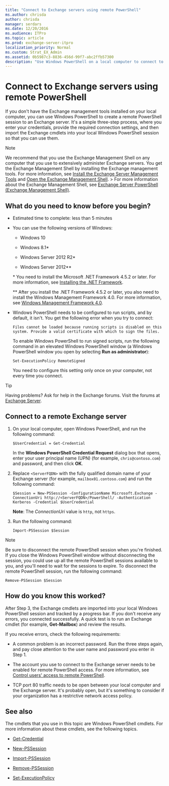 ```yaml
---
title: "Connect to Exchange servers using remote PowerShell"
ms.author: chrisda
author: chrisda
manager: serdars
ms.date: 12/20/2016
ms.audience: ITPro
ms.topic: article
ms.prod: exchange-server-itpro
localization_priority: Normal
ms.custom: Strat_EX_Admin
ms.assetid: 0b5987c3-8836-456d-99f7-abc2ffb57300
description: "Use Windows PowerShell on a local computer to connect to an Exchange Server."
---
```


# Connect to Exchange servers using remote PowerShell
If you don't have the Exchange management tools installed on your local computer, you can use Windows PowerShell to create a remote PowerShell session to an Exchange server. It's a simple three-step process, where you enter your credentials, provide the required connection settings, and then import the Exchange cmdlets into your local Windows PowerShell session so that you can use them.
  
> [!NOTE]
> We recommend that you use the Exchange Management Shell on any computer that you use to extensively administer Exchange servers. You get the Exchange Management Shell by installing the Exchange management tools. For more information, see [Install the Exchange Server Management Tools](https://technet.microsoft.com/library/71fcbe4c-783b-4f77-aabb-a21aa7a4ef23.aspx) and [Open the Exchange Management Shell](open-the-exchange-management-shell.md). > For more information about the Exchange Management Shell, see [Exchange Server PowerShell (Exchange Management Shell)](exchange-management-shell.md). 
  
## What do you need to know before you begin?

- Estimated time to complete: less than 5 minutes
    
- You can use the following versions of Windows:
    
  - Windows 10
    
  - Windows 8.1\*
    
  -  Windows Server 2012 R2\*
    
  - Windows Server 2012\*\*
    
  \* You need to install the Microsoft .NET Framework 4.5.2 or later. For more information, see [Installing the .NET Framework](https://go.microsoft.com/fwlink/p/?LinkId=257868).
    
   \*\* After you install the .NET Framework 4.5.2 or later, you also need to install the Windows Management Framework 4.0. For more information, see [Windows Management Framework 4.0](https://go.microsoft.com/fwlink/p/?LinkId=391344).
    
- Windows PowerShell needs to be configured to run scripts, and by default, it isn't. You get the following error when you try to connect:
    
     `Files cannot be loaded because running scripts is disabled on this system. Provide a valid certificate with which to sign the files.`
    
    To enable Windows PowerShell to run signed scripts, run the following command in an elevated Windows PowerShell window (a Windows PowerShell window you open by selecting **Run as administrator**):
    
  ```
  Set-ExecutionPolicy RemoteSigned
  ```

    You need to configure this setting only once on your computer, not every time you connect.
    
> [!TIP]
> Having problems? Ask for help in the Exchange forums. Visit the forums at [Exchange Server](https://go.microsoft.com/fwlink/p/?linkId=60612). 
  
## Connect to a remote Exchange server

1. On your local computer, open Windows PowerShell, and run the following command:
    
    ```
    $UserCredential = Get-Credential
    ```

   In the **Windows PowerShell Credential Request** dialog box that opens, enter your user principal name (UPN) (for example, `chris@contoso.com`) and password, and then click **OK**.
    
2. Replace `<ServerFQDN>` with the fully qualified domain name of your Exchange server (for example, `mailbox01.contoso.com`) and run the following command:
    
    ```
    $Session = New-PSSession -ConfigurationName Microsoft.Exchange -ConnectionUri http://<ServerFQDN>/PowerShell/ -Authentication Kerberos -Credential $UserCredential
    ```

      **Note**: The _ConnectionUri_ value is `http`, not `https`.

3. Run the following command:
    
    ```
    Import-PSSession $Session
    ```

> [!NOTE]
> Be sure to disconnect the remote PowerShell session when you're finished. If you close the Windows PowerShell window without disconnecting the session, you could use up all the remote PowerShell sessions available to you, and you'll need to wait for the sessions to expire. To disconnect the remote PowerShell session, run the following command: 
  
   ```
   Remove-PSSession $Session
   ```

## How do you know this worked?

After Step 3, the Exchange cmdlets are imported into your local Windows PowerShell session and tracked by a progress bar. If you don't receive any errors, you connected successfully. A quick test is to run an Exchange cmdlet (for example, **Get-Mailbox**) and review the results.
  
If you receive errors, check the following requirements:
  
- A common problem is an incorrect password. Run the three steps again, and pay close attention to the user name and password you enter in Step 1.
    
- The account you use to connect to the Exchange server needs to be enabled for remote PowerShell access. For more information, see [Control users' access to remote PowerShell](control-users-access-to-remote-powershell.md).
    
- TCP port 80 traffic needs to be open between your local computer and the Exchange server. It's probably open, but it's something to consider if your organization has a restrictive network access policy.
    
## See also

The cmdlets that you use in this topic are Windows PowerShell cmdlets. For more information about these cmdlets, see the following topics.
  
- [Get-Credential](https://go.microsoft.com/fwlink/p/?LinkId=389618)
    
- [New-PSSession](https://go.microsoft.com/fwlink/p/?LinkId=389621)
    
- [Import-PSSession](https://go.microsoft.com/fwlink/p/?LinkId=389619)
    
- [Remove-PSSession](https://go.microsoft.com/fwlink/p/?LinkId=389620)
    
- [Set-ExecutionPolicy](https://go.microsoft.com/fwlink/p/?LinkId=389623)
    

